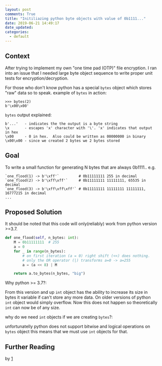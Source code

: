 ```yaml
---
layout: post
comments: True
title: "Initiliazing python byte objects with value of 0b1111..."
date: 2019-06-21 14:49:17
date_updated:
categories:
  - default
---
```


## Context

After trying to implement my own "one time pad (OTP)" file encryption.  I ran into an issue that
I needed large byte object sequence to write proper unit tests for encryption/decryption.

For those who don't know python has a special `bytes` object which stores "raw"
data so to speak.  example of `bytes` in action:

    >>> bytes(2)
    b'\x00\x00'

`bytes` output explained:

    b'...'   - indicates the the output is a byte string
    \x       - escapes 'x' character with '\'. 'x' indicates that output in hex
    \x00     - 0 in hex.  Also could be written as 00000000 in binary
    \x00\x00 - since we created 2 bytes we 2 bytes stored


## Goal

To write a small function for generating N bytes that are always 0b1111..
e.g. 

    `one_flood(1) -> b'\xff'`         # 0b11111111 255 in decimal
    `one_flood(2) -> b'\xff\xff'`     # 0b11111111 11111111, 65535 in decimal
    `one_flood(3) -> b'\xff\xff\xff'` # 0b11111111 11111111 11111111,  16777215 in decimal
    ...


## Proposed Solution

It should be noted that this code will only(reliably) work from python version >=3.7.


```python
def one_flood(self, n_bytes: int):
    M = 0b11111111  # 255
    a = 0
    for _ in range(n_bytes):
        # on first iteration (a = 0) right shift (<<) does nothing.
        # only the OR operator (|) transforms a=0 -> a=255
        a = (a << 8) | M

    return a.to_bytes(n_bytes, "big")
```

Why python >= 3.7?:

From this version and up `int` object has the ability to
increase its size in bytes it variable if can't store any more data.  On older
versions of python `int` object would simply overflow. Now this does not happen
so theoretically `int` can now be of any size.


why do we need `int` objects if we are creating `bytes`?:

unfortunatelly python does not support bitwise and logical operations on `bytes`
object this means that we must use `int` objects for that.


## Further Reading

by [1][1]


[1]: https://stackoverflow.com/questions/2612720/how-to-do-bitwise-exclusive-or-of-two-strings-in-python
